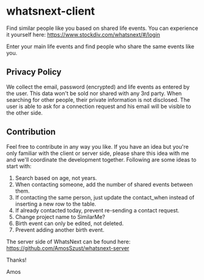 # whatsnext-client
Find similar people like you based on shared life events.
You can experience it yourself here: https://www.stockdiv.com/whatsnext/#/login

Enter your main life events and find people who share the same events like you.

## Privacy Policy
We collect the email, password (encrypted) and life events as entered by the user. This data won't be sold nor shared with any 3rd party. When searching for other people, their private information is not disclosed. The user is able to ask for a connection request and his email will be visible to the other side.

## Contribution
Feel free to contribute in any way you like. If you have an idea but you're only familiar with the client or server side, please share this idea with me and we'll coordinate the development together. Following are some ideas to start with:
1. Search based on age, not years.
2. When contacting someone, add the number of shared events between them.
3. If contacting the same person, just update the contact_when instead of inserting a new row to the table.
4. If already contacted today, prevent re-sending a contact request.
5. Change project name to SimilarMe?
6. Birth event can only be edited, not deleted.
7. Prevent adding another birth event.

The server side of WhatsNext can be found here: https://github.com/AmosSzust/whatsnext-server

Thanks!

Amos
